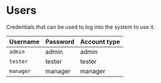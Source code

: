 # Users

Credentials that can be used to log into the system to use it.

| Username  | Password | Account type |
|-----------|----------|--------------|
| `admin`   | admin    | admin    
| `tester`  | tester   | tester
| `manager` | manager     | manager


